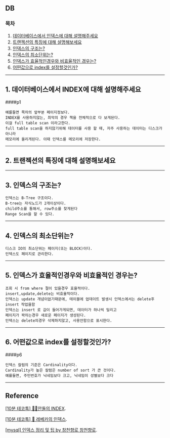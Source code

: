 
## DB
### 목차
1. [데이터베이스에서 인덱스에 대해 설명해주세요](#p1)
2. [트랜젝션의 특징에 대해 설명해보세요](#2.)
3. [인덱스의 구조는?](#3.)
4. [인덱스의 최소단위는?](#4.)
5. [인덱스가 효율적인경우와 비효율적인 경우는?](#5.)
6. [어떤값으로 index를 설정할것인가?](#p6)
---

## 1. 데이터베이스에서 INDEX에 대해 설명해주세요
####p1
```
예를들면 목차의 앞부분 페이지정보다.
INDEX를 사용하지않는, 최악의 경우 책을 전체적으로 다 보게된다.
이걸 full table scan 이라고한다.
full table scan을 하지않기위해 데이터를 사용 할 때, 자주 사용하는 데이터는 디스크가 아니라
메모리에 올리게된다. 이때 인덱스를 메모리에 저장한다.
```  

---

## 2. 트랜젝션의 특징에 대해 설명해보세요  

---

## 3. 인덱스의 구조는?
```
인덱스는 B-Tree 구조이다.
B-tree는 자식노드가 2개이상이다.
child주소를 통해서, row주소를 찾게된다
Range Scan을 할 수 있다.
```

---

## 4. 인덱스의 최소단위는?
```
디스크 IO의 최소단위는 페이지(또는 BLOCK)이다.
인덱스도 페이지로 관리한다.
```

---

## 5. 인덱스가 효율적인경우와 비효율적인 경우는?
```
조회 시 from where 절이 있을경우 효율적이다.
insert,update,delete는 비효율적이다.
인덱스는 update 개념이없기때문에, 테이블에 업데이트 발생시 인덱스에서는 delete후 insert 작업을함
인덱스는 insert 로 값이 들어가게되면, 데이터가 하나씩 밀리고
페이지가 꽉차는경우 새로운 페이지가 생성된다.
인덱스는 delete의경우 삭제하지않고, 사용안함으로 표시한다.
```

---

## 6. 어떤값으로 index를 설정할것인가?
####p6
```
인덱스 칼럼의 기준은 Cardinality이다.
Cardinality가 높은 칼럼은 number of sort 가 큰 것이다.
예를들면, 주민번호가 닉네임보다 크고, 닉네임이 성별보다 크다
```

---

## Reference
[[10분 테코톡] 👨‍🏫안돌의 INDEX](https://www.youtube.com/watch?v=NkZ6r6z2pBg&list=PLgXGHBqgT2TvpJ_p9L_yZKPifgdBOzdVH&index=80).

[[10분 테코톡] 🦋 레베카의 인덱스](https://www.youtube.com/watch?v=9ZXIoh9PtwY&list=UU-mOekGSesms0agFntnQang&index=49).

[[mysql] 인덱스 정리 및 팁 by 창천향로 창천향로](https://jojoldu.tistory.com/243).
